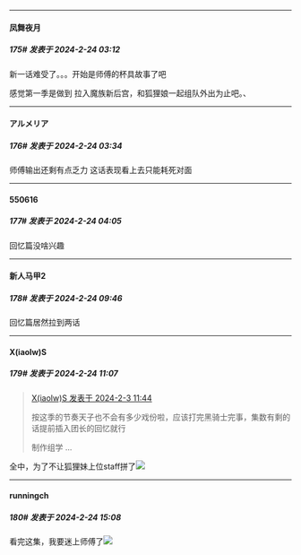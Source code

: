 ﻿
*****

####  凤舞夜月  
##### 175#       发表于 2024-2-24 03:12

新一话难受了。。。开始是师傅的杯具故事了吧

感觉第一季是做到 拉入魔族新后宫，和狐狸娘一起组队外出为止吧。、


*****

####  アルメリア  
##### 176#       发表于 2024-2-24 03:34

师傅输出还剩有点乏力 这话表现看上去只能耗死对面


*****

####  550616  
##### 177#       发表于 2024-2-24 04:05

回忆篇没啥兴趣


*****

####  新人马甲2  
##### 178#       发表于 2024-2-24 09:46

回忆篇居然拉到两话


*****

####  X(iaolw)S  
##### 179#       发表于 2024-2-24 11:07

<blockquote><a href="httphttps://bbs.saraba1st.com/2b/forum.php?mod=redirect&amp;goto=findpost&amp;pid=63869199&amp;ptid=2020999" target="_blank">X(iaolw)S 发表于 2024-2-3 11:44</a>

按这季的节奏天子也不会有多少戏份啦，应该打完黑骑士完事，集数有剩的话提前插入团长的回忆就行

制作组学 ...</blockquote>
全中，为了不让狐狸妹上位staff拼了<img src="https://static.saraba1st.com/image/smiley/face2017/254.png" referrerpolicy="no-referrer">


*****

####  runningch  
##### 180#       发表于 2024-2-24 15:08

看完这集，我要迷上师傅了<img src="https://static.saraba1st.com/image/smiley/face2017/074.png" referrerpolicy="no-referrer">

